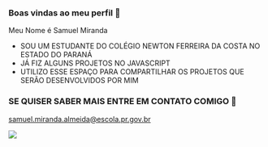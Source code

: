 ### Boas vindas ao meu perfil 🥇
  Meu Nome é Samuel Miranda
* SOU UM ESTUDANTE DO COLÉGIO NEWTON FERREIRA DA COSTA NO ESTADO DO PARANÁ
* JÁ FIZ ALGUNS PROJETOS NO JAVASCRIPT
* UTILIZO ESSE ESPAÇO PARA COMPARTILHAR OS PROJETOS QUE SERÃO DESENVOLVIDOS POR MIM

### SE QUISER SABER MAIS ENTRE EM CONTATO COMIGO 💼

samuel.miranda.almeida@escola.pr.gov.br

![](https://media.tenor.com/qL5jI7Bl9vkAAAAC/neymar-glove.gif)



